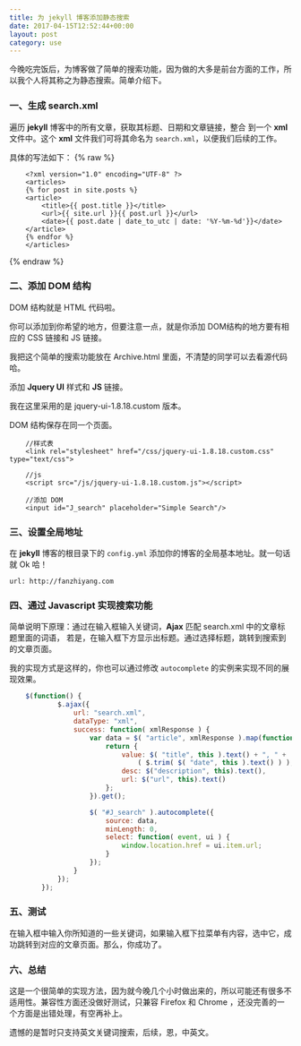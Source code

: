 ```yaml
---
title: 为 jekyll 博客添加静态搜索
date: 2017-04-15T12:52:44+00:00
layout: post
category: use
---
```


今晚吃完饭后，为博客做了简单的搜索功能，因为做的大多是前台方面的工作，所以我个人将其称之为静态搜索。简单介绍下。

### 一、生成 search.xml

遍历 **jekyll** 博客中的所有文章，获取其标题、日期和文章链接，整合
到一个 **xml** 文件中。这个 **xml** 文件我们可将其命名为 `search.xml`，以便我们后续的工作。

具体的写法如下：
{% raw %}
```
    <?xml version="1.0" encoding="UTF-8" ?>
    <articles>
    {% for post in site.posts %}
    <article>
        <title>{{ post.title }}</title>
        <url>{{ site.url }}{{ post.url }}</url>
        <date>{{ post.date | date_to_utc | date: '%Y-%m-%d'}}</date>
    </article>
    {% endfor %}
    </articles>
```
{% endraw %}
### 二、添加 DOM 结构

DOM 结构就是 HTML 代码啦。

你可以添加到你希望的地方，但要注意一点，就是你添加 DOM结构的地方要有相应的 CSS 链接和 JS 链接。

我把这个简单的搜索功能放在 Archive.html 里面，不清楚的同学可以去看源代码哈。

添加 **Jquery UI** 样式和 **JS** 链接。

我在这里采用的是 jquery-ui-1.8.18.custom 版本。

DOM 结构保存在同一个页面。


```
    //样式表
    <link rel="stylesheet" href="/css/jquery-ui-1.8.18.custom.css" type="text/css">

    //js
    <script src="/js/jquery-ui-1.8.18.custom.js"></script>

    //添加 DOM
    <input id="J_search" placeholder="Simple Search"/>
```

### 三、设置全局地址

在 **jekyll** 博客的根目录下的 `config.yml` 添加你的博客的全局基本地址。就一句话就 Ok 哈！

    url: http://fanzhiyang.com

### 四、通过 Javascript 实现搜索功能

简单说明下原理：通过在输入框输入关键词，**Ajax** 匹配 search.xml 中的文章标题里面的词语，
若是，在输入框下方显示出标题。通过选择标题，跳转到搜索到的文章页面。

我的实现方式是这样的，你也可以通过修改 `autocomplete`
的实例来实现不同的展现效果。


```js
    $(function() {
            $.ajax({
                url: "search.xml",
                dataType: "xml",
                success: function( xmlResponse ) {
                    var data = $( "article", xmlResponse ).map(function() {
                        return {
                            value: $( "title", this ).text() + ", " +
                                ( $.trim( $( "date", this ).text() ) ),
                            desc: $("description", this).text(),
                            url: $("url", this).text()
                        };
                    }).get();

                    $( "#J_search" ).autocomplete({
                        source: data,
                        minLength: 0,
                        select: function( event, ui ) {
                            window.location.href = ui.item.url;
                        }
                    });
                }
            });
        });
```

### 五、测试

在输入框中输入你所知道的一些关键词，如果输入框下拉菜单有内容，选中它，成功跳转到对应的文章页面。那么，你成功了。

### 六、总结

这是一个很简单的实现方法，因为就今晚几个小时做出来的，所以可能还有很多不适用性。兼容性方面还没做好测试，只兼容 Firefox 和 Chrome ，还没完善的一个方面是出错处理，有空再补上。

遗憾的是暂时只支持英文关键词搜索，后续，恩，中英文。



